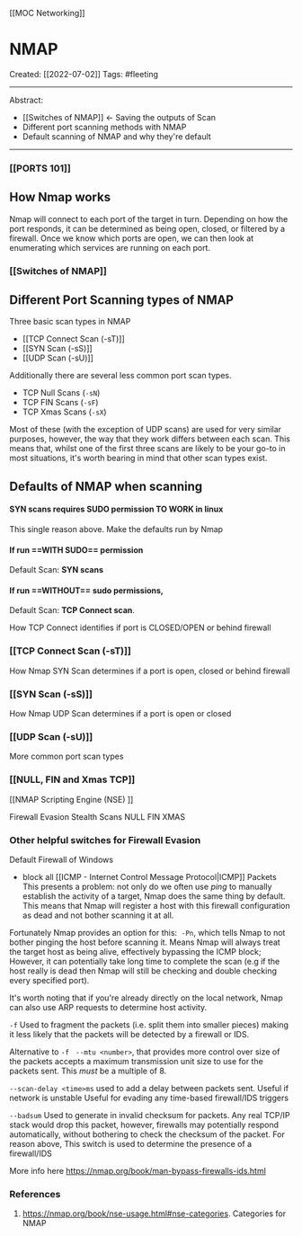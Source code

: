 [[MOC Networking]]

# NMAP
Created:  [[2022-07-02]]
Tags: #fleeting 

---
Abstract:
- [[Switches of NMAP]]  <- Saving the outputs of Scan
- Different port scanning methods with NMAP
- Default scanning of NMAP and why they're default

---
### [[PORTS 101]]

## How Nmap works
Nmap will connect to each port of the target in turn. 
Depending on how the port responds, it can be determined as being open, closed, or filtered by a firewall.
Once we know which ports are open, we can then look at enumerating which services are running on each port.


### [[Switches of NMAP]]




## Different Port Scanning types of NMAP
Three basic scan types in NMAP
-   [[TCP Connect Scan   (-sT)]] 
-   [[SYN Scan                  (-sS)]] 
-   [[UDP Scan                  (-sU)]]


Additionally there are several less common port scan types.
-   TCP Null Scans (`-sN`)
-   TCP FIN Scans (`-sF`)
-   TCP Xmas Scans (`-sX`)

Most of these (with the exception of UDP scans) are used for very similar purposes, however, the way that they work differs between each scan. 
This means that, whilst one of the first three scans are likely to be your go-to in most situations, it's worth bearing in mind that other scan types exist.


## Defaults of NMAP when scanning
#### SYN scans requires SUDO permission TO WORK in linux
This single reason above. 
Make the defaults run by Nmap 

#### If run **==WITH SUDO==** permission
Default Scan: **SYN scans** 

#### If run **==WITHOUT== sudo** permissions, 
Default Scan: **TCP Connect scan**.




How TCP Connect identifies if port is CLOSED/OPEN or behind firewall
### [[TCP Connect Scan   (-sT)]]


How Nmap SYN Scan determines if a port is open, closed or behind firewall
### [[SYN Scan                  (-sS)]]


How Nmap UDP Scan determines if a port is open or closed
### [[UDP Scan                  (-sU)]]


More common port scan types 
### [[NULL, FIN and Xmas TCP]]


[[NMAP Scripting Engine (NSE) ]]




Firewall Evasion
Stealth Scans
NULL
FIN
XMAS


### Other helpful switches for Firewall Evasion
Default Firewall of Windows
- block all [[ICMP - Internet Control Message Protocol|ICMP]] Packets
This presents a problem: 
not only do we often use _ping_ to manually establish the activity of a target, Nmap does the same thing by default. 
This means that Nmap will register a host with this firewall configuration as dead and not bother scanning it at all.

Fortunately Nmap provides an option for this: 
`-Pn`, 
which tells Nmap to not bother pinging the host before scanning it. 
Means Nmap will always treat the target host as being alive, effectively bypassing the ICMP block; 
However, 
it can potentially take long time to complete the scan 
(e.g if the host really is dead then Nmap will still be checking and double checking every specified port).

It's worth noting that if you're already directly on the local network, Nmap can also use ARP requests to determine host activity.


`-f`
Used to fragment the packets (i.e. split them into smaller pieces) 
making it less likely that the packets will be detected by a firewall or IDS.

Alternative to `-f`  
`--mtu <number>`, 
that provides more control over size of the packets
accepts a maximum transmission unit size to use for the packets sent. 
This _must_ be a multiple of 8.


`--scan-delay <time>ms`
used to add a delay between packets sent. 
Useful if network is unstable
Useful for evading any time-based firewall/IDS triggers 


`--badsum` 
Used to generate in invalid checksum for packets. 
Any real TCP/IP stack would drop this packet, however, firewalls may potentially respond automatically, without bothering to check the checksum of the packet. 
For reason above, 
This switch is used to determine the presence of a firewall/IDS



More info here
https://nmap.org/book/man-bypass-firewalls-ids.html





### References
1. https://nmap.org/book/nse-usage.html#nse-categories. Categories for NMAP